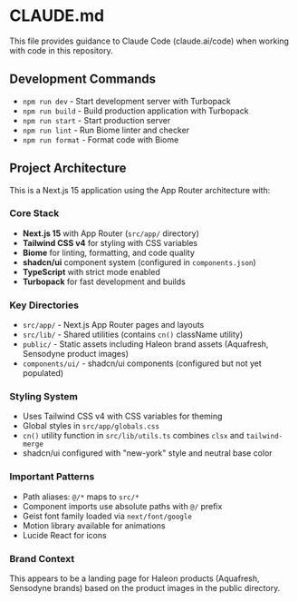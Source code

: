 # CLAUDE.md

This file provides guidance to Claude Code (claude.ai/code) when working with code in this repository.

## Development Commands

- `npm run dev` - Start development server with Turbopack
- `npm run build` - Build production application with Turbopack
- `npm run start` - Start production server
- `npm run lint` - Run Biome linter and checker
- `npm run format` - Format code with Biome

## Project Architecture

This is a Next.js 15 application using the App Router architecture with:

### Core Stack
- **Next.js 15** with App Router (`src/app/` directory)
- **Tailwind CSS v4** for styling with CSS variables
- **Biome** for linting, formatting, and code quality
- **shadcn/ui** component system (configured in `components.json`)
- **TypeScript** with strict mode enabled
- **Turbopack** for fast development and builds

### Key Directories
- `src/app/` - Next.js App Router pages and layouts
- `src/lib/` - Shared utilities (contains `cn()` className utility)
- `public/` - Static assets including Haleon brand assets (Aquafresh, Sensodyne product images)
- `components/ui/` - shadcn/ui components (configured but not yet populated)

### Styling System
- Uses Tailwind CSS v4 with CSS variables for theming
- Global styles in `src/app/globals.css`
- `cn()` utility function in `src/lib/utils.ts` combines `clsx` and `tailwind-merge`
- shadcn/ui configured with "new-york" style and neutral base color

### Important Patterns
- Path aliases: `@/*` maps to `src/*`
- Component imports use absolute paths with `@/` prefix
- Geist font family loaded via `next/font/google`
- Motion library available for animations
- Lucide React for icons

### Brand Context
This appears to be a landing page for Haleon products (Aquafresh, Sensodyne brands) based on the product images in the public directory.